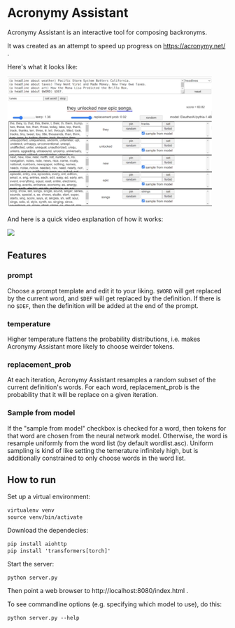 # Acronymy Assistant

Acronymy Assistant is an interactive tool for composing backronyms.

It was created as an attempt to speed up progress on https://acronymy.net/ .

Here's what it looks like:

<img src="screenshot.png" height="300px">

And here is a quick video explanation of how it works:

[<img src="http://img.youtube.com/vi/LjOHnXRIp4Y/0.jpg" height="240px">](http://youtu.be/LjOHnXRIp4Y)


## Features

### prompt
Choose a prompt template and edit it to your liking. `$WORD` will get replaced
by the current word, and `$DEF` will get replaced by the definition.
If there is no `$DEF`, then the definition will be added at the end of the prompt.

### temperature
Higher temperature flattens the probability distributions, i.e. makes
Acronymy Assistant more likely to choose weirder tokens.

### replacement_prob

At each iteration, Acronymy Assistant resamples a random subset
of the current definition's words. For each word, replacement_prob is
the probability that it will be replace on a given iteration.

### Sample from model
If the "sample from model" checkbox is checked for a word, then tokens
for that word are chosen from the neural network model.
Otherwise, the word is resample uniformly from the
word list (by default wordlist.asc).
Uniform sampling is kind of like setting the temerature
infinitely high, but is additionally constrained to only choose words
in the word list.


## How to run

Set up a virtual environment:

```
virtualenv venv
source venv/bin/activate

```

Download the dependecies:

```
pip install aiohttp
pip install 'transformers[torch]'
```

Start the server:
```
python server.py
```

Then point a web browser to http://localhost:8080/index.html .

To see commandline options (e.g. specifying which model to use), do this:
```
python server.py --help
```
